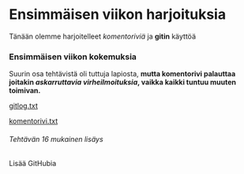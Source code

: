 # Ensimmäisen viikon harjoituksia

Tänään olemme harjoitelleet *komentoriviä* ja **gitin** käyttöä

### Ensimmäisen viikon kokemuksia

Suurin osa tehtävistä oli tuttuja lapiosta, **mutta komentorivi palauttaa joitakin _askarruttavia virheilmoituksia_, vaikka kaikki tuntuu muuten toimivan.**

[gitlog.txt](https://github.com/aleksiskela/ot-harjoitustyo/blob/master/laskarit/gitlog.txt)

[komentorivi.txt](https://github.com/aleksiskela/ot-harjoitustyo/blob/master/laskarit/komentorivi.txt)

###### Tehtävän 16 mukainen lisäys
Lisää GitHubia
